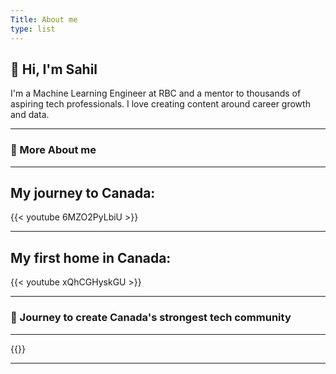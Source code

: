 ```yaml
---
Title: About me
type: list
---
```


## 👋 Hi, I'm Sahil

I'm a Machine Learning Engineer at RBC and a mentor to thousands of aspiring tech professionals. I love creating content around career growth and data.

---

### 🎥 More About me
---

## My journey to Canada:

{{< youtube 6MZO2PyLbiU >}}

---

## My first home in Canada:

{{< youtube xQhCGHyskGU >}}


---

### 📸 Journey to create Canada's strongest tech community
---
{{<instagram DKKDJycOArQ>}}

---
